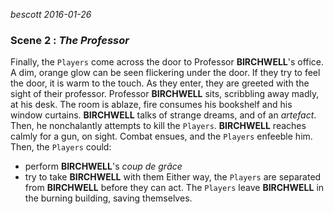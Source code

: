 
*bescott 2016-01-26*

### Scene 2 : *The Professor* ###

Finally, the `Players` come across the door to Professor **BIRCHWELL**'s office.
A dim, orange glow can be seen flickering under the door.
If they try to feel the door, it is warm to the touch.
As they enter, they are greeted with the sight of their professor.
Professor **BIRCHWELL** sits, scribbling away madly, at his desk.
The room is ablaze, fire consumes his bookshelf and his window curtains.
**BIRCHWELL** talks of strange dreams, and of an *artefact*.
Then, he nonchalantly attempts to kill the `Players`.
**BIRCHWELL** reaches calmly for a gun, on sight.
Combat ensues, and the `Players` enfeeble him.
Then, the `Players` could:
  * perform **BIRCHWELL**'s *coup de grâce*
  * try to take **BIRCHWELL** with them
Either way, the `Players` are separated from **BIRCHWELL** before they can act.
The `Players` leave **BIRCHWELL** in the burning building, saving themselves.
